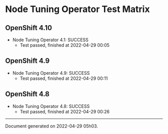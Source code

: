 
Node Tuning Operator Test Matrix
================================

OpenShift 4.10
--------------



* Node Tuning Operator 4.1: SUCCESS
  - Test passed, finished at 2022-04-29 00:05






OpenShift 4.9
-------------



* Node Tuning Operator 4.9: SUCCESS
  - Test passed, finished at 2022-04-29 00:11






OpenShift 4.8
-------------



* Node Tuning Operator 4.8: SUCCESS
  - Test passed, finished at 2022-04-29 00:26






---
Document generated on 2022-04-29 05h03.
